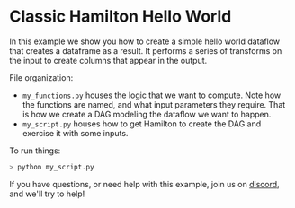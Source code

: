 # Classic Hamilton Hello World

In this example we show you how to create a simple hello world dataflow that
creates a dataframe as a result. It performs a series of transforms on the
input to create columns that appear in the output.

File organization:

* `my_functions.py` houses the logic that we want to compute. Note how the functions are named, and what input
parameters they require. That is how we create a DAG modeling the dataflow we want to happen.
* `my_script.py` houses how to get Hamilton to create the DAG and exercise it with some inputs.

To run things:
```bash
> python my_script.py
```

If you have questions, or need help with this example,
join us on [discord](https://discord.gg/wCqxqBqn73), and we'll try to help!
